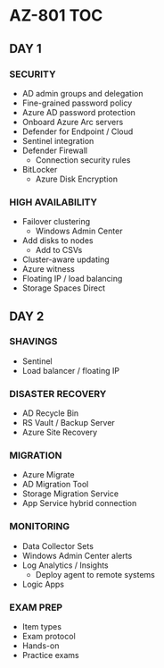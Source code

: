 # AZ-801 TOC

## DAY 1

### SECURITY

* AD admin groups and delegation
* Fine-grained password policy
* Azure AD password protection
* Onboard Azure Arc servers
* Defender for Endpoint / Cloud
* Sentinel integration
* Defender Firewall
  * Connection security rules
* BitLocker
  * Azure Disk Encryption

### HIGH AVAILABILITY

* Failover clustering
  * Windows Admin Center
* Add disks to nodes
  * Add to CSVs
* Cluster-aware updating
* Azure witness
* Floating IP / load balancing
* Storage Spaces Direct







## DAY 2

### SHAVINGS

* Sentinel
* Load balancer / floating IP

### DISASTER RECOVERY

* AD Recycle Bin
* RS Vault / Backup Server
* Azure Site Recovery

### MIGRATION

* Azure Migrate
* AD Migration Tool
* Storage Migration Service
* App Service hybrid connection

### MONITORING

* Data Collector Sets
* Windows Admin Center alerts
* Log Analytics / Insights
  * Deploy agent to remote systems
* Logic Apps

### EXAM PREP

* Item types
* Exam protocol
* Hands-on
* Practice exams
